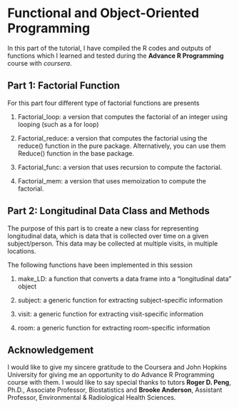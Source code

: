 # Functional and Object-Oriented Programming

In this part of the tutorial,  I have compiled the R codes and outputs of functions which I learned and tested during the **Advance R Programming**
course with *coursera*. 

## Part 1: Factorial Function

For this part four different type of factorial functions are presents

1. Factorial_loop: a version that computes the factorial of an integer using looping (such as a for loop)

2. Factorial_reduce: a version that computes the factorial using the reduce() function in the pure package. Alternatively, you can use them
Reduce() function in the base package.

3. Factorial_func: a version that uses recursion to compute the factorial.

4. Factorial_mem: a version that uses memoization to compute the factorial.

## Part 2: Longitudinal Data Class and Methods

The purpose of this part is to create a new class for representing longitudinal data, which is data that is collected over time on a given
subject/person. This data may be collected at multiple visits, in multiple locations.

The following functions have been implemented in this session 

1. make_LD: a function that converts a data frame into a “longitudinal data” object

2. subject: a generic function for extracting subject-specific information

3. visit: a generic function for extracting visit-specific information

4. room: a generic function for extracting room-specific information

## Acknowledgement

I would like to give my sincere gratitude to the Coursera and John Hopkins University for giving me an opportunity to do Advance R Programming course with them. I would like to say special thanks to tutors  **Roger D. Peng**, Ph.D., Associate Professor, Biostatistics and 
**Brooke Anderson**, Assistant Professor, Environmental & Radiological Health Sciences. 
